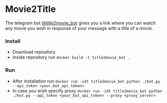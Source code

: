 # Movie2Title
The telegram bot [@title2movie_bot](https://web.telegram.org/#/im?p=@title2movie_bot) gives you a link where you can watch any movie you wish in response of your message with a title of a movie.

### Install
* Download repository
* Inside repository run 
```docker build -t title2movie_bot .```
### Run
* After installation run 
```docker run -idt title2movie_bot python ./bot.py --api_token <your_bot_api_token>```
* In case you wish specify proxy 
```docker run -idt title2movie_bot python ./bot.py --api_token <your_bot_api_token> --proxy <proxy_server>```
